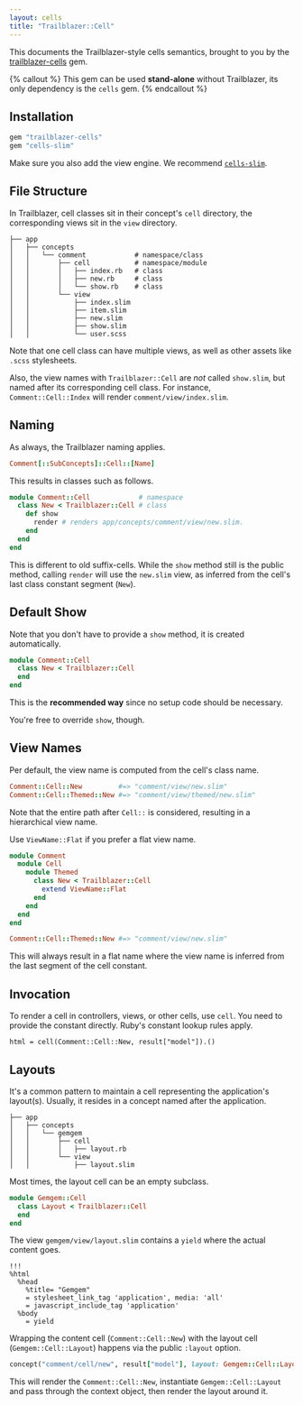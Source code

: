 ```yaml
---
layout: cells
title: "Trailblazer::Cell"
---
```


This documents the Trailblazer-style cells semantics, brought to you by the [trailblazer-cells](https://github.com/trailblazer/trailblazer-cells) gem.

{% callout %}
This gem can be used **stand-alone** without Trailblazer, its only dependency is the `cells` gem.
{% endcallout %}

## Installation

```ruby
gem "trailblazer-cells"
gem "cells-slim"
```

Make sure you also add the view engine. We recommend [`cells-slim`](https://github.com/trailblazer/cells-slim).

## File Structure

In Trailblazer, cell classes sit in their concept's `cell` directory, the corresponding views sit in the `view` directory.

```
├── app
│   ├── concepts
│   │   └── comment            # namespace/class
│   │       ├── cell           # namespace/module
│   │       │   ├── index.rb   # class
│   │       │   ├── new.rb     # class
│   │       │   └── show.rb    # class
│   │       └── view
│   │           ├── index.slim
│   │           ├── item.slim
│   │           ├── new.slim
│   │           ├── show.slim
│   │           └── user.scss

```

Note that one cell class can have multiple views, as well as other assets like `.scss` stylesheets.

Also, the view names with `Trailblazer::Cell` are *not* called `show.slim`, but named after its corresponding cell class. For instance, `Comment::Cell::Index` will render `comment/view/index.slim`.

## Naming

As always, the Trailblazer naming applies.

```ruby
Comment[::SubConcepts]::Cell::[Name]
```

This results in classes such as follows.


```ruby
module Comment::Cell            # namespace
  class New < Trailblazer::Cell # class
    def show
      render # renders app/concepts/comment/view/new.slim.
    end
  end
end
```

This is different to old suffix-cells. While the `show` method still is the public method, calling `render` will use the `new.slim` view, as inferred from the cell's last class constant segment (`New`).

## Default Show

Note that you don't have to provide a `show` method, it is created automatically.

```ruby
module Comment::Cell
  class New < Trailblazer::Cell
  end
end
```

This is the **recommended way** since no setup code should be necessary.

You're free to override `show`, though.

## View Names

Per default, the view name is computed from the cell's class name.

```ruby
Comment::Cell::New         #=> "comment/view/new.slim"
Comment::Cell::Themed::New #=> "comment/view/themed/new.slim"
```

Note that the entire path after `Cell::` is considered, resulting in a hierarchical view name.

Use `ViewName::Flat` if you prefer a flat view name.

```ruby
module Comment
  module Cell
    module Themed
      class New < Trailblazer::Cell
        extend ViewName::Flat
      end
    end
  end
end

Comment::Cell::Themed::New #=> "comment/view/new.slim"
```

This will always result in a flat name where the view name is inferred from the last segment of the cell constant.

## Invocation

To render a cell in controllers, views, or other cells, use `cell`. You need to provide the constant directly. Ruby's constant lookup rules apply.

    html = cell(Comment::Cell::New, result["model"]).()

## Layouts

It's a common pattern to maintain a cell representing the application's layout(s). Usually, it resides in a concept named after the application.

```
├── app
│   ├── concepts
│   │   └── gemgem
│   │       ├── cell
│   │       │   ├── layout.rb
│   │       └── view
│   │           ├── layout.slim
```

Most times, the layout cell can be an empty subclass.

```ruby
module Gemgem::Cell
  class Layout < Trailblazer::Cell
  end
end
```

The view `gemgem/view/layout.slim` contains a `yield` where the actual content goes.

```
!!!
%html
  %head
    %title= "Gemgem"
    = stylesheet_link_tag 'application', media: 'all'
    = javascript_include_tag 'application'
  %body
    = yield
```

Wrapping the content cell (`Comment::Cell::New`) with the layout cell (`Gemgem::Cell::Layout`) happens via the public `:layout` option.

```ruby
concept("comment/cell/new", result["model"], layout: Gemgem::Cell::Layout)
```

This will render the `Comment::Cell::New`, instantiate `Gemgem::Cell::Layout` and pass through the context object, then render the layout around it.
